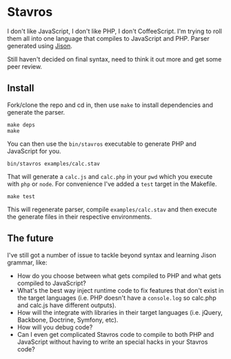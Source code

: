 # Stavros

I don't like JavaScript, I don't like PHP, I don't CoffeeScript. I'm trying to roll them all into one language that compiles to JavaScript and PHP. Parser generated using [Jison](http://zaach.github.com/jison/).

Still haven't decided on final syntax, need to think it out more and get some peer review.

## Install

Fork/clone the repo and cd in, then use `make` to install dependencies and generate the parser.

    make deps
    make

You can then use the `bin/stavros` executable to generate PHP and JavaScript for you.

    bin/stavros examples/calc.stav

That will generate a `calc.js` and `calc.php` in your `pwd` which you execute with `php` or `node`. For convenience I've added a `test` target in the Makefile.

    make test

This will regenerate parser, compile `examples/calc.stav` and then execute the generate files in their respective environments.

## The future

I've still got a number of issue to tackle beyond syntax and learning Jison grammar, like:

* How do you choose between what gets compiled to PHP and what gets compiled to JavaScript?
* What's the best way inject runtime code to fix features that don't exist in the target languages (i.e. PHP doesn't have a `console.log` so calc.php and calc.js have different outputs).
* How will the integrate with libraries in their target languages (i.e. jQuery, Backbone, Doctrine, Symfony, etc).
* How will you debug code?
* Can I even get complicated Stavros code to compile to both PHP and JavaScript without having to write an special hacks in your Stavros code?
